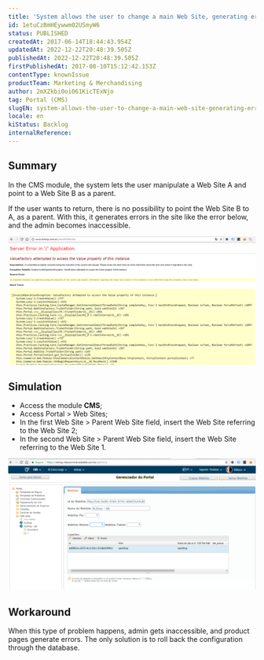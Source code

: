 ```yaml
---
title: 'System allows the user to change a main Web Site, generating errors'
id: 1etuCzBmHEywwm02USmyW6
status: PUBLISHED
createdAt: 2017-06-14T18:44:43.954Z
updatedAt: 2022-12-22T20:48:39.505Z
publishedAt: 2022-12-22T20:48:39.505Z
firstPublishedAt: 2017-08-10T15:12:42.153Z
contentType: knownIssue
productTeam: Marketing & Merchandising
author: 2mXZkbi0oi061KicTExNjo
tag: Portal (CMS)
slugEN: system-allows-the-user-to-change-a-main-web-site-generating-errors
locale: en
kiStatus: Backlog
internalReference: 
---
```


## Summary

In the CMS module, the system lets the user manipulate a Web Site A and point to a Web Site B as a parent.

If the user wants to return, there is no possibility to point the Web Site B to A, as a parent. With this, it generates errors in the site like the error below, and the admin becomes inaccessible.

![KI erro website](https://raw.githubusercontent.com/vtexdocs/known-issues/refs/heads/main/docs/en/known-issues/Marketing%20&%20Merchandising/system-allows-the-user-to-change-a-main-web-site-generating-errors_1.png)

## Simulation

- Access the module __CMS__;
- Access Portal > Web Sites;
- In the first Web Site > Parent Web Site field, insert the Web Site referring to the Web Site 2;
- In the second Web Site > Parent Web Site field, insert the Web Site referring to the Web Site 1.

![KI erro website2](https://raw.githubusercontent.com/vtexdocs/known-issues/refs/heads/main/docs/en/known-issues/Marketing%20&%20Merchandising/system-allows-the-user-to-change-a-main-web-site-generating-errors_2.png)

## Workaround

When this type of problem happens, admin gets inaccessible, and product pages generate errors. The only solution is to roll back the configuration through the database.

